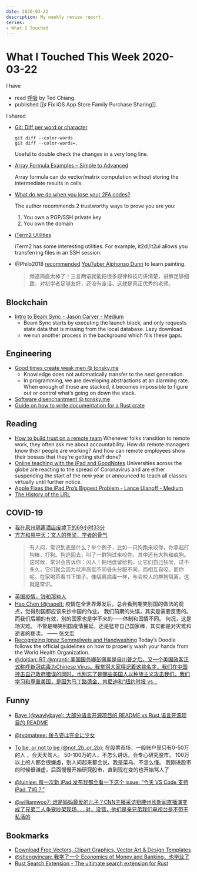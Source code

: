 ```yaml
---
date: 2020-03-22
description: My weekly review report.
series:
- What I Touched
---
```


# What I Touched This Week 2020-03-22

I have


* read [呼吸](https://www.goodreads.com/review/show/3241352212) by Ted Chiang.
* published [[♯ Fix iOS App Store Family Purchase Sharing]].

<!--more-->

I shared

-   [Git: Diff per word or character](https://makandracards.com/makandra/28067-git-diff-per-word-or-character)

    ```
    git diff --color-words
    git diff --color-words=.
    ```

    Useful to double check the changes in a very long line.

-   [Array Formula Examples – Simple to Advanced](https://www.vertex42.com/blog/excel-formulas/array-formula-examples.html)

    Array formula can do vector/matrix computation without storing the intermediate results in cells.

-   [What do we do when you lose your 2FA codes?](https://sourcehut.org/blog/2020-03-04-when-you-lose-2fa/)

    The author recommends 2 trustworthy ways to prove you are you:

    1. You own a PGP/SSH private key
    2. You own the domain

-   [iTerm2 Utilities](https://www.iterm2.com/documentation-utilities.html)

    iTerm2 has some interesting utilities. For example, it2dl/it2ul allows you transferring files in an SSH session.

-   @Philo2018 [recommended](https://twitter.com/Philo2018/status/1238040503460843520) [YouTuber Alphonso Dunn](https://www.youtube.com/channel/UCoBapgfK_m6G7airg1rdn8w) to learn painting.

    > 频道简直太棒了！三言两语就能把很多规律和技巧讲清楚，讲解足够细致，对初学者足够友好，还没有废话。这就是真正优秀的老师。


## Blockchain

-   [Intro to Beam Sync - Jason Carver - Medium](https://medium.com/@jason.carver/intro-to-beam-sync-a0fd168be14a)
    -   Beam Sync starts by executing the launch block, and only requests state data that is missing from the local database.
        Lazy download
    -   we run another process in the background which fills these gaps.

## Engineering

-   [Good times create weak men @ tonsky.me](https://tonsky.me/blog/good-times-weak-men/)
    -   Knowledge does not automatically transfer to the next generation.
    -   In programming, we are developing abstractions at an alarming rate. When enough of those are stacked, it becomes impossible to figure out or control what’s going on down the stack.
-   [Software disenchantment @ tonsky.me](https://tonsky.me/blog/disenchantment/)
-   [Guide on how to write documentation for a Rust crate](https://blog.guillaume-gomez.fr/articles/2020-03-12+Guide+on+how+to+write+documentation+for+a+Rust+crate)

## Reading

-   [How to build trust on a remote team](https://zapier.com/blog/build-trust-remote-work/)
    Whenever folks transition to remote work, they often ask me about accountability. How do remote managers know their people are working? And how can remote employees show their bosses that they're getting stuff done?
-   [Online teaching with the iPad and GoodNotes](https://medium.goodnotes.com/online-teaching-with-the-ipad-and-goodnotes-d0909a75e530?source=rss----b20d6679c6e9---4)
    Universities across the globe are reacting to the spread of Coronavirus and are either suspending the start of the new year or announced to teach all classes virtually until further notice.
-   [Apple Fixes the iPad Pro’s Biggest Problem - Lance Ulanoff - Medium](https://medium.com/@LanceUlanoff/apple-fixes-the-ipad-pros-biggest-problem-bc74bc24eaea)
-   [The History of the URL](https://blog.cloudflare.com/the-history-of-the-url/)


## COVID-19

-   [我在泉州隔离酒店废墟下的69小时33分](https://mp.weixin.qq.com/s/46x-KBDEtrYza6xAQjh01g)
-   [方方和易中天：文人的脊梁，学者的骨气](http://mp.weixin.qq.com/s?__biz=MzI4OTc5MDEyNA==&mid=2247484449&idx=1&sn=54904937bb745bf7dd1c4e8d329fd0e0&chksm=ec2885e2db5f0cf4ed78f65054e32d07e192c005fef69517accb38cb091d241922c7834fad9e&mpshare=1&scene=1&srcid=0316MSXRX8yLXuE7LSKczDUK&sharer_sharetime=1584337539670&sharer_shareid=e7bb68422a42795eb26b0930876fa613)
    > 有人问，常识到底是什么？举个例子，比如一只狗跑来咬你，你拿起打狗棒，打狗。狗逃回去，叫了一群狗过来咬你，其中还有大狗和疯狗。这时候，常识会告诉你：闪人！把地盘留给狗。让它们自己狂吠，过不多久，它们就会因为吠声高低不同骨头分配不同，而相互自咬。而你呢，在家喝茶看书下馆子。像隔离病毒一样，与会咬人的群狗隔离，这就是常识。
-   [英国疫情，钱和那些人](http://mp.weixin.qq.com/s?__biz=MzA4OTQ2NzI1Nw==&mid=2650413014&idx=1&sn=1cc8f61f17f7bb2068505058bc122a74&chksm=8814c7c0bf634ed6995f24daefbfb282c1a6c32ad805b3aa03dedcc1b66bd8451a7f53f2d5dc&mpshare=1&scene=1&srcid=&sharer_sharetime=1584337525888&sharer_shareid=e7bb68422a42795eb26b0930876fa613)
-   [Hao Chen (@haoel):](https://twitter.com/haoel/status/1240503475504418816) 疫情在全世界爆发后，总会看到嘲笑别国的做法的观点，觉得别国都应该来抄中国的作业。 我们前期的失误，其实是需要反思的。 而我们后期的有效，别的国家也是学不来的——体制和国情不同。 何况，这是场灾难。 不管是嘲笑别国疫情蔓延，还是猛夸自己国家棒，其实都是对灾难和逝者的亵渎。 —— 张文宏
-   [Recognizing Ignaz Semmelweis and Handwashing](https://www.youtube.com/watch?v=h8OX0FNWANM)
    Today’s Doodle follows the official guidelines on how to properly wash your hands from the World Health Organization.
-   [@doitian: RT @mranti: 美国国务卿彭佩奥是自川普之后，又一个美国政客正式称呼新冠病毒为Chinese Virus。我觉得大家得记着这些名字，我们在中国抨击自己政府错误的同时，也别忘了是哪些美国人以种族主义攻击我们。我们学习和尊重美国，是因为马丁路德金、肯尼迪和“纽约时报 vs…](https://twitter.com/doitian/status/1241163178114834432)

## Funny

-   [Baye (@waylybaye): 大部分语言开源项目的 README vs Rust 语言开源项目的 README](https://twitter.com/waylybaye/status/1240484380239331328)
-   [@tyomateee: 後ろ姿は完全に少女](https://twitter.com/tyomateee/status/1239161039830171649)
-   [To be, or not to be (@not\_2b\_or\_2b):](https://twitter.com/not_2b_or_2b/status/1239515936043999233) 在股票市场，一般账户里只有0-50万的人 ，会天天驾人。 50-100万的人，不怎么讲话，会专心研究股市。 100万以上的人都会很嫌虚，别人问起来都会说，我是菜乌、不怎么懂。 我刚进股市的时候很谦虚，后面慢慢开始研究股市，直到现在变的也开始骂人了

-   [@luinlee: 每一次新 iPad 发布我都会看一下这个 issue: “今天 VS Code 支持 iPad 了吗？”](https://twitter.com/luinlee/status/1240262664728629248)
-   [@williamwoo7: 谁是妈妈最爱的儿子？CNN主播采访扭腰州长新闻直播演变成了兄弟二人争宠吵架现场......对，没错，他们是亲兄弟我们电视台是不带干私活的](https://twitter.com/williamwoo7/status/1240270525638696963)

## Bookmarks

-   [Download Free Vectors, Clipart Graphics, Vector Art & Design Templates](https://www.vecteezy.com/)
-   [@shengyincan: 我学了一个 Economics of Money and Banking，也毕业了](https://twitter.com/doitian/status/1239149884235591680)
-   [Rust Search Extension - The ultimate search extension for Rust](https://rust.extension.sh/)

